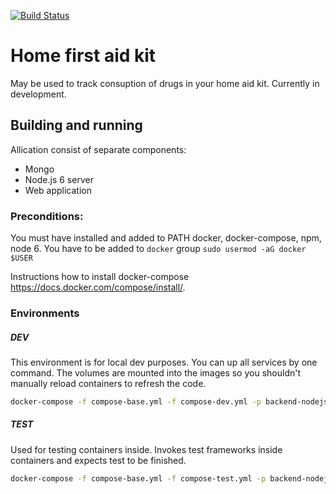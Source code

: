 [![Build Status](https://travis-ci.org/schaffe/drug-catalog.svg?branch=master)](https://travis-ci.org/schaffe/drug-catalog)
# Home first aid kit
May be used to track consuption of drugs in your home aid kit.
Currently in development.

## Building and running
Allication consist of separate components:
* Mongo
* Node.js 6 server
* Web application

### Preconditions:
You must have installed and added to PATH docker, docker-compose, npm, node 6.
You have to be added to `docker` group
`sudo usermod -aG docker $USER`

Instructions how to install docker-compose https://docs.docker.com/compose/install/.

### Environments
##### DEV
This environment is for local dev purposes. You can up all services by one command. 
The volumes are mounted into the images so you shouldn't manually reload containers
to refresh the code.
```bash
docker-compose -f compose-base.yml -f compose-dev.yml -p backend-nodejs up --build
```

##### TEST
Used for testing containers inside. Invokes test frameworks inside containers and 
expects test to be finished.
```bash
docker-compose -f compose-base.yml -f compose-test.yml -p backend-nodejs up --build
```
